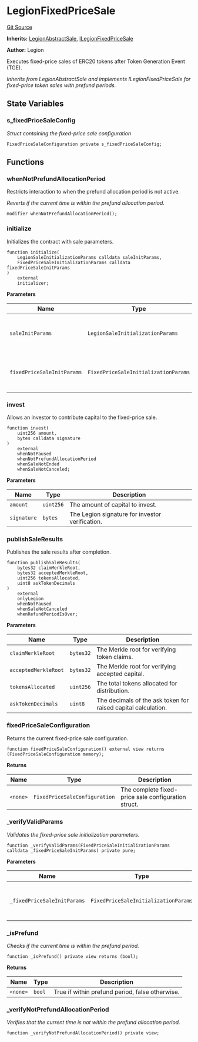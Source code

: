 # LegionFixedPriceSale
[Git Source](https://github.com/Legion-Team/legion-protocol-contracts/blob/ee293af08cf63f9bfeacc7adda6146d75c306212/src/sales/LegionFixedPriceSale.sol)

**Inherits:**
[LegionAbstractSale](/src/sales/LegionAbstractSale.sol/abstract.LegionAbstractSale.md), [ILegionFixedPriceSale](/src/interfaces/sales/ILegionFixedPriceSale.sol/interface.ILegionFixedPriceSale.md)

**Author:**
Legion

Executes fixed-price sales of ERC20 tokens after Token Generation Event (TGE).

*Inherits from LegionAbstractSale and implements ILegionFixedPriceSale for fixed-price token sales with prefund
periods.*


## State Variables
### s_fixedPriceSaleConfig
*Struct containing the fixed-price sale configuration*


```solidity
FixedPriceSaleConfiguration private s_fixedPriceSaleConfig;
```


## Functions
### whenNotPrefundAllocationPeriod

Restricts interaction to when the prefund allocation period is not active.

*Reverts if the current time is within the prefund allocation period.*


```solidity
modifier whenNotPrefundAllocationPeriod();
```

### initialize

Initializes the contract with sale parameters.


```solidity
function initialize(
    LegionSaleInitializationParams calldata saleInitParams,
    FixedPriceSaleInitializationParams calldata fixedPriceSaleInitParams
)
    external
    initializer;
```
**Parameters**

|Name|Type|Description|
|----|----|-----------|
|`saleInitParams`|`LegionSaleInitializationParams`|The common Legion sale initialization parameters.|
|`fixedPriceSaleInitParams`|`FixedPriceSaleInitializationParams`|The fixed-price sale specific initialization parameters.|


### invest

Allows an investor to contribute capital to the fixed-price sale.


```solidity
function invest(
    uint256 amount,
    bytes calldata signature
)
    external
    whenNotPaused
    whenNotPrefundAllocationPeriod
    whenSaleNotEnded
    whenSaleNotCanceled;
```
**Parameters**

|Name|Type|Description|
|----|----|-----------|
|`amount`|`uint256`|The amount of capital to invest.|
|`signature`|`bytes`|The Legion signature for investor verification.|


### publishSaleResults

Publishes the sale results after completion.


```solidity
function publishSaleResults(
    bytes32 claimMerkleRoot,
    bytes32 acceptedMerkleRoot,
    uint256 tokensAllocated,
    uint8 askTokenDecimals
)
    external
    onlyLegion
    whenNotPaused
    whenSaleNotCanceled
    whenRefundPeriodIsOver;
```
**Parameters**

|Name|Type|Description|
|----|----|-----------|
|`claimMerkleRoot`|`bytes32`|The Merkle root for verifying token claims.|
|`acceptedMerkleRoot`|`bytes32`|The Merkle root for verifying accepted capital.|
|`tokensAllocated`|`uint256`|The total tokens allocated for distribution.|
|`askTokenDecimals`|`uint8`|The decimals of the ask token for raised capital calculation.|


### fixedPriceSaleConfiguration

Returns the current fixed-price sale configuration.


```solidity
function fixedPriceSaleConfiguration() external view returns (FixedPriceSaleConfiguration memory);
```
**Returns**

|Name|Type|Description|
|----|----|-----------|
|`<none>`|`FixedPriceSaleConfiguration`|The complete fixed-price sale configuration struct.|


### _verifyValidParams

*Validates the fixed-price sale initialization parameters.*


```solidity
function _verifyValidParams(FixedPriceSaleInitializationParams calldata _fixedPriceSaleInitParams) private pure;
```
**Parameters**

|Name|Type|Description|
|----|----|-----------|
|`_fixedPriceSaleInitParams`|`FixedPriceSaleInitializationParams`|The fixed-price sale initialization parameters to validate.|


### _isPrefund

*Checks if the current time is within the prefund period.*


```solidity
function _isPrefund() private view returns (bool);
```
**Returns**

|Name|Type|Description|
|----|----|-----------|
|`<none>`|`bool`|True if within prefund period, false otherwise.|


### _verifyNotPrefundAllocationPeriod

*Verifies that the current time is not within the prefund allocation period.*


```solidity
function _verifyNotPrefundAllocationPeriod() private view;
```

